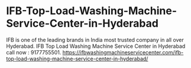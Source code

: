 # IFB-Top-Load-Washing-Machine-Service-Center-in-Hyderabad
IFB is one of the leading brands in India most trusted company in all over Hyderabad. IFB Top Load Washing Machine Service Center in Hyderabad call now : 9177755501. https://ifbwashingmachineservicecenter.com/ifb-top-load-washing-machine-service-center-in-hyderabad/
